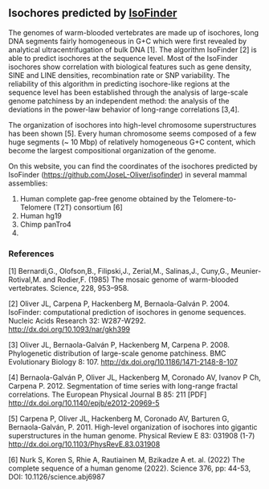 ## Isochores predicted by [IsoFinder](https://github.com/JoseL-Oliver/isofinder)

The genomes of warm-blooded vertebrates are made up of isochores, long DNA segments fairly homogeneous in G+C which were first revealed by analytical ultracentrifugation of bulk DNA [1]. The algorithm IsoFinder [2] is able to predict isochores at the sequence level. Most of the IsoFinder isochores show correlation with biological features such as gene density, SINE and LINE densities, recombination rate or SNP variability. The reliability of this algorithm in predicting isochore-like regions at the sequence level has been established through the analysis of large-scale genome patchiness by an independent method: the analysis of the deviations in the power-law behavior of long-range correlations [3,4].

The organization of isochores into high-level chromosome superstructures has been shown [5]. Every human chromosome seems composed of a few huge segments (~ 10 Mbp) of relatively homogeneous G+C content, which become the largest compositional organization of the genome.

On this website, you can find the coordinates of the isochores predicted by IsoFinder (https://github.com/JoseL-Oliver/isofinder) in several mammal assemblies:

 1. Human complete gap-free genome obtained by the Telomere-to-Telomere (T2T) consortium [6]
 2. Human hg19
 3. Chimp panTro4
 4. 

### References

[1] Bernardi,G., Olofson,B., Filipski,J., Zerial,M., Salinas,J., Cuny,G., Meunier-Rotival,M. and Rodier,F. (1985) The mosaic genome of warm-blooded vertebrates. Science, 228, 953–958.

[2] Oliver JL, Carpena P, Hackenberg M, Bernaola-Galván P. 2004. IsoFinder: computational prediction of isochores in genome sequences. Nucleic Acids Research 32: W287-W292.
http://dx.doi.org/10.1093/nar/gkh399

[3] Oliver JL, Bernaola-Galván P, Hackenberg M, Carpena P. 2008. Phylogenetic distribution of large-scale genome patchiness. BMC Evolutionary Biology 8: 107.
http://dx.doi.org/10.1186/1471-2148-8-107

[4] Bernaola-Galván P, Oliver JL, Hackenberg M, Coronado AV, Ivanov P Ch, Carpena P. 2012. Segmentation of time series with long-range fractal correlations. The European Physical Journal B 85: 211 [PDF]
http://dx.doi.org/10.1140/epjb/e2012-20969-5

[5] Carpena P, Oliver JL, Hackenberg M, Coronado AV, Barturen G, Bernaola-Galván, P. 2011.
High-level organization of isochores into gigantic superstructures in the human genome. Physical Review E 83: 031908 (1-7)
http://dx.doi.org/10.1103/PhysRevE.83.031908

[6] Nurk S, Koren S, Rhie A, Rautiainen M, Bzikadze A et. al. (2022) The complete sequence of a human genome (2022). Science 376, pp: 44-53, DOI: 10.1126/science.abj6987
